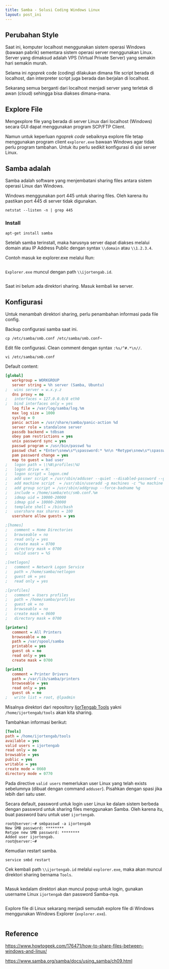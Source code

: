 ```yaml
---
title: Samba - Solusi Coding Windows Linux
layout: post_ini
---
```



## Perubahan Style

Saat ini, komputer localhost menggunakan sistem operasi Windows (bawaan pabrik) sementara sistem operasi server menggunakan Linux. Server yang dimaksud adalah VPS (Virtual Private Server) yang semakin hari semakin murah. 

Selama ini *ngoprek* code (coding) dilakukan dimana file script berada di localhost, dan interpreter script juga berada dan berjalan di localhost.

Sekarang semua berganti dari localhost menjadi server yang terletak di awan (cloud) sehingga bisa diakses dimana-mana. 

## Explore File

Mengexplore file yang berada di server Linux dari localhost (Windows) secara GUI dapat menggunakan program SCP/FTP Client. 

Namun untuk keperluan *ngoprek code* sebaiknya explore file tetap menggunakan program client `explorer.exe` bawaan Windows agar tidak perlu program tambahan. Untuk itu perlu sedikit konfigurasi di sisi server Linux.

## Samba adalah

Samba adalah software yang menjembatani sharing files antara sistem operasi Linux dan Windows.

Windows menggunakan port 445 untuk sharing files. Oleh karena itu pastikan port 445 di server tidak digunakan.

```
netstat --listen -n | grep 445
```

### Install

```
apt-get install samba
```

Setelah samba terinstall, maka harusnya server dapat diakses melalui domain atau IP Address Public dengan syntax `\\domain` atau `\\1.2.3.4`.

Contoh masuk ke explorer.exe melalui Run:

<img cloudinary="ijortengab.id/screenshot.795.png">

`Explorer.exe` muncul dengan path `\\ijortengab.id`.

<img cloudinary="ijortengab.id/screenshot.796.png">

Saat ini belum ada direktori sharing. Masuk kembali ke server.

## Konfigurasi

Untuk menambah direktori sharing, perlu penambahan informasi pada file config.

Backup configurasi samba saat ini.

```
cp /etc/samba/smb.conf /etc/samba/smb.conf~
```

Edit file configurasi. Clean comment dengan syntax `:%s/^#.*\n//`.

```
vi /etc/samba/smb.conf
```

Default content:

```ini
[global]
   workgroup = WORKGROUP
   server string = %h server (Samba, Ubuntu)
;   wins server = w.x.y.z
   dns proxy = no
;   interfaces = 127.0.0.0/8 eth0
;   bind interfaces only = yes
   log file = /var/log/samba/log.%m
   max log size = 1000
   syslog = 0
   panic action = /usr/share/samba/panic-action %d
   server role = standalone server
   passdb backend = tdbsam
   obey pam restrictions = yes
   unix password sync = yes
   passwd program = /usr/bin/passwd %u
   passwd chat = *Enter\snew\s*\spassword:* %n\n *Retype\snew\s*\spassword:* %n\n *password\supdated\ssuccessfully* .
   pam password change = yes
   map to guest = bad user
;   logon path = \\%N\profiles\%U
;   logon drive = H:
;   logon script = logon.cmd
;   add user script = /usr/sbin/adduser --quiet --disabled-password --gecos "" %u
;   add machine script  = /usr/sbin/useradd -g machines -c "%u machine account" -d /var/lib/samba -s /bin/false %u
;   add group script = /usr/sbin/addgroup --force-badname %g
;   include = /home/samba/etc/smb.conf.%m
;   idmap uid = 10000-20000
;   idmap gid = 10000-20000
;   template shell = /bin/bash
;   usershare max shares = 100
   usershare allow guests = yes

;[homes]
;   comment = Home Directories
;   browseable = no
;   read only = yes
;   create mask = 0700
;   directory mask = 0700
;   valid users = %S

;[netlogon]
;   comment = Network Logon Service
;   path = /home/samba/netlogon
;   guest ok = yes
;   read only = yes

;[profiles]
;   comment = Users profiles
;   path = /home/samba/profiles
;   guest ok = no
;   browseable = no
;   create mask = 0600
;   directory mask = 0700

[printers]
   comment = All Printers
   browseable = no
   path = /var/spool/samba
   printable = yes
   guest ok = no
   read only = yes
   create mask = 0700

[print$]
   comment = Printer Drivers
   path = /var/lib/samba/printers
   browseable = yes
   read only = yes
   guest ok = no
;   write list = root, @lpadmin
```

Misalnya direktori dari repository [IjorTengab Tools][1] yakni `/home/ijortengab/tools` akan kita sharing.

[1]: /blog/2017/03/16/repository-pribadi-tools/

Tambahkan informasi berikut:

```ini
[Tools]
path = /home/ijortengab/tools
available = yes
valid users = ijortengab
read only = no
browsable = yes
public = yes
writable = yes
create mode = 0660
directory mode = 0770
```

Pada directive `valid users` memerlukan user Linux yang telah exists sebelumnya (dibuat dengan command `adduser`). Pisahkan dengan spasi jika lebih dari satu user.

Secara default, password untuk login user Linux ke dalam sistem berbeda dengan password untuk sharing files menggunakan Samba. Oleh karena itu, buat password baru untuk user `ijortengab`.

```no-highlight
root@server:~# smbpasswd -a ijortengab
New SMB password: ********
Retype new SMB password: ********
Added user ijortengab.
root@server:~#
```

Kemudian restart samba.

```
service smbd restart
```

Cek kembali path `\\ijortengab.id` melalui `explorer.exe`, maka akan muncul direktori sharing bernama `Tools`. 

<img cloudinary="ijortengab.id/screenshot.797.png">

Masuk kedalam direktori akan muncul popup untuk login, gunakan username Linux `ijortengab` dan password Samba-nya.

<img cloudinary="ijortengab.id/screenshot.798.png">

Explore file di Linux sekarang menjadi semudah explore file di Windows menggunakan Windows Explorer (`explorer.exe`).

<img cloudinary="ijortengab.id/screenshot.799.png">

## Reference

https://www.howtogeek.com/176471/how-to-share-files-between-windows-and-linux/

https://www.samba.org/samba/docs/using_samba/ch09.html
